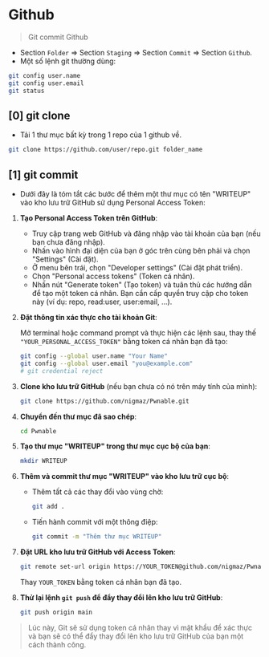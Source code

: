 # Github

> Git commit Github

- Section `Folder` => Section `Staging` => Section `Commit` => Section `Github`.
- Một số lệnh git thường dùng:
```bash
git config user.name
git config user.email
git status
```
## [0] git clone

- Tải 1 thư mục bất kỳ trong 1 repo của 1 github về.

```bash
git clone https://github.com/user/repo.git folder_name
```

## [1] git commit

- Dưới đây là tóm tắt các bước để thêm một thư mục có tên "WRITEUP" vào kho lưu trữ GitHub sử dụng Personal Access Token:

1. **Tạo Personal Access Token trên GitHub**:

   - Truy cập trang web GitHub và đăng nhập vào tài khoản của bạn (nếu bạn chưa đăng nhập).
   - Nhấn vào hình đại diện của bạn ở góc trên cùng bên phải và chọn "Settings" (Cài đặt).
   - Ở menu bên trái, chọn "Developer settings" (Cài đặt phát triển).
   - Chọn "Personal access tokens" (Token cá nhân).
   - Nhấn nút "Generate token" (Tạo token) và tuân thủ các hướng dẫn để tạo một token cá nhân. Bạn cần cấp quyền truy cập cho token này (ví dụ: repo, read:user, user:email, ...).

2. **Đặt thông tin xác thực cho tài khoản Git**:

   Mở terminal hoặc command prompt và thực hiện các lệnh sau, thay thế `"YOUR_PERSONAL_ACCESS_TOKEN"` bằng token cá nhân bạn đã tạo:

   ```bash
   git config --global user.name "Your Name"
   git config --global user.email "you@example.com"
   # git credential reject
   ```

3. **Clone kho lưu trữ GitHub** (nếu bạn chưa có nó trên máy tính của mình):

   ```bash
   git clone https://github.com/nigmaz/Pwnable.git
   ```

4. **Chuyển đến thư mục đã sao chép**:

   ```bash
   cd Pwnable
   ```

5. **Tạo thư mục "WRITEUP" trong thư mục cục bộ của bạn**:

   ```bash
   mkdir WRITEUP
   ```

6. **Thêm và commit thư mục "WRITEUP" vào kho lưu trữ cục bộ**:

   - Thêm tất cả các thay đổi vào vùng chờ:

     ```bash
     git add .
     ```

   - Tiến hành commit với một thông điệp:

     ```bash
     git commit -m "Thêm thư mục WRITEUP"
     ```

7. **Đặt URL kho lưu trữ GitHub với Access Token**:

   ```bash
   git remote set-url origin https://YOUR_TOKEN@github.com/nigmaz/Pwnable.git
   ```

   Thay `YOUR_TOKEN` bằng token cá nhân bạn đã tạo.

8. **Thử lại lệnh `git push` để đẩy thay đổi lên kho lưu trữ GitHub**:

   ```bash
   git push origin main
   ```

> Lúc này, Git sẽ sử dụng token cá nhân thay vì mật khẩu để xác thực và bạn sẽ có thể đẩy thay đổi lên kho lưu trữ GitHub của bạn một cách thành công.

